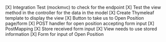 [X] Integration Test (mockmvc) to check for the endpoint 
[X] Test the view method in the controller for the data in the model
[X] Create Thymeleaf template to display the view
[X] Button to take us to Open Position page/form
[X] POST handler for open position accepting form input
    [X] PostMapping
    [X] Store received form input
    [X] View needs to use stored information
[X] Form for input of Open Position
